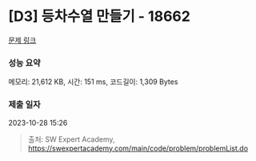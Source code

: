 # [D3] 등차수열 만들기 - 18662 

[문제 링크](https://swexpertacademy.com/main/code/problem/problemDetail.do?contestProbId=AYo-e9EKmGoDFAQI) 

### 성능 요약

메모리: 21,612 KB, 시간: 151 ms, 코드길이: 1,309 Bytes

### 제출 일자

2023-10-28 15:26



> 출처: SW Expert Academy, https://swexpertacademy.com/main/code/problem/problemList.do